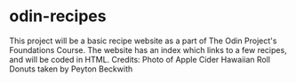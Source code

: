 # odin-recipes
This project will be a basic recipe website as a part of The Odin Project's Foundations Course. The website has an index which links to a few recipes, and will be coded in HTML.
Credits:
Photo of Apple Cider Hawaiian Roll Donuts taken by Peyton Beckwith
